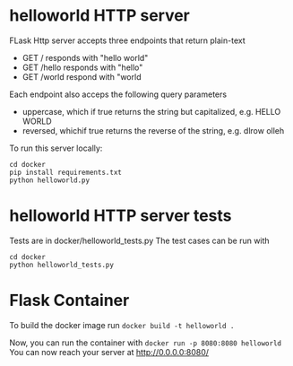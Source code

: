# helloworld HTTP server
FLask Http server accepts three endpoints that return plain-text
* GET / responds with "hello world"
* GET /hello responds with "hello"
* GET /world respond with "world

Each endpoint also acceps the following query parameters
* uppercase, which if true returns the string but capitalized, e.g. HELLO WORLD
* reversed, whichif true returns the reverse of the string, e.g. dlrow olleh

To run this server locally:
```
cd docker
pip install requirements.txt
python helloworld.py
```

# helloworld HTTP server tests
Tests are in docker/helloworld_tests.py
The test cases can be run with
```
cd docker
python helloworld_tests.py
```

# Flask Container
To build the docker image run
`docker build -t helloworld .`

Now, you can run the container with 
`docker run -p 8080:8080 helloworld`
You can now reach your server at http://0.0.0.0:8080/

